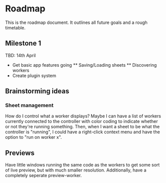 # Roadmap
This is the roadmap document. It outlines all future goals and a rough timetable.

## Milestone 1
TBD: 14th April
* Get basic app features going
** Saving/Loading sheets
** Discovering workers
* Create plugin system


## Brainstorming ideas

### Sheet management
How do I control what a worker displays? Maybe I can have a list of workers currently connected to the controller with color coding to indicate whether or not they're running something.
Then, when I want a sheet to be what the controller is "running", I could have a right-click context menu and have the option to "run on worker x".

## Previews
Have little windows running the same code as the workers to get some sort of live preview, but with much smaller resolution. Additionally, have a completely seperate preview-worker.
